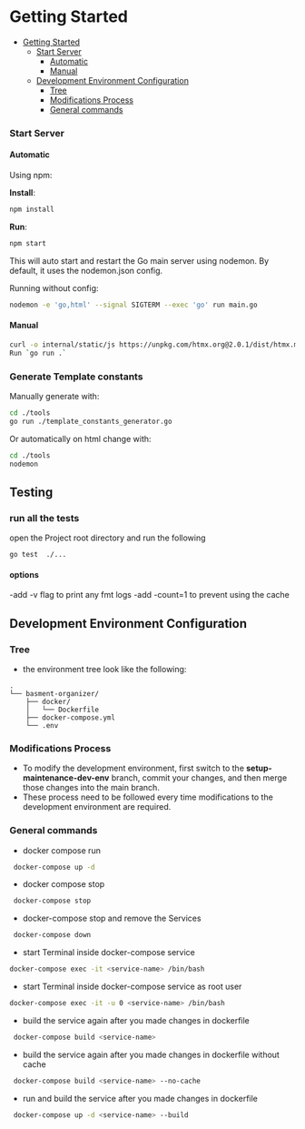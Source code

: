 # Getting Started
<!--toc:start-->
- [Getting Started](#getting-started)
    - [Start Server](#start-server)
      - [Automatic](#automatic)
      - [Manual](#manual)
  - [Development Environment Configuration](#development-environment-configuration)
    - [Tree](#tree)
    - [Modifications Process](#modifications-process)
    - [General commands](#general-commands)
<!--toc:end-->

### Start Server
#### Automatic
Using npm:

**Install**:
```bash
npm install
```

**Run**:
```bash
npm start
```

This will auto start and restart the Go main server using nodemon. By default,
it uses the nodemon.json config.

Running without config:
```bash
nodemon -e 'go,html' --signal SIGTERM --exec 'go' run main.go
```

#### Manual
```bash
curl -o internal/static/js https://unpkg.com/htmx.org@2.0.1/dist/htmx.min.js
Run `go run .`
```
### Generate Template constants
Manually generate with:
```bash
cd ./tools
go run ./template_constants_generator.go
```

Or automatically on html change with:
```bash
cd ./tools
nodemon
```

## Testing
### run all the tests 
open the Project root directory and run the following 

```
go test  ./...
```
#### options
-add -v flag to print any fmt logs
-add -count=1 to prevent using the cache 

## Development Environment Configuration
### Tree
- the environment tree look like the following:

```
.
└── basment-organizer/
    ├── docker/
    │   └── Dockerfile
    ├── docker-compose.yml
    └── .env
```

### Modifications Process
- To modify the development environment, first switch to the **setup-maintenance-dev-env** branch, commit your changes,
  and then merge those changes into the main branch.
- These process need to be followed every time modifications to the development environment are required.

### General commands

 - docker compose  run
```bash
 docker-compose up -d
```
- docker compose stop
```bash
 docker-compose stop
```
- docker-compose stop and remove the Services
```bash
 docker-compose down
```
- start Terminal inside docker-compose service
```bash
docker-compose exec -it <service-name> /bin/bash
```
- start Terminal inside docker-compose service as root user
```bash
docker-compose exec -it -u 0 <service-name> /bin/bash
```
- build the service again after you made changes in dockerfile
```bash
 docker-compose build <service-name>
```
- build the service again after you made changes in dockerfile without cache
```bash
 docker-compose build <service-name> --no-cache
```
- run and build the service after you made changes in dockerfile
```bash
 docker-compose up -d <service-name> --build
```

